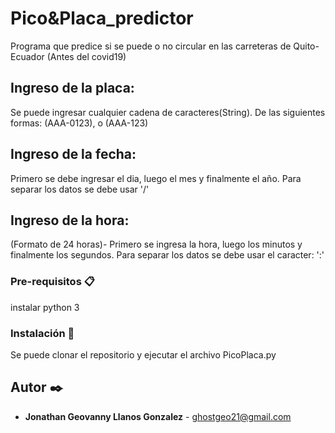 # Pico&Placa_predictor
Programa que predice si se puede o no circular en las carreteras de Quito-Ecuador (Antes del covid19)
## Ingreso de la placa:
Se puede ingresar cualquier cadena de caracteres(String). De las siguientes formas:
(AAA-0123), o (AAA-123) 
## Ingreso de la fecha:
Primero se debe ingresar el dia, luego el mes y finalmente el año.
Para separar los datos se debe usar '/'
## Ingreso de la hora:
(Formato de 24 horas)-
Primero se ingresa la hora, luego los minutos y finalmente los segundos.
Para separar los datos se debe usar el caracter: ':'
### Pre-requisitos 📋
instalar python 3
### Instalación 🔧
Se puede clonar el repositorio y ejecutar el archivo PicoPlaca.py
## Autor ✒️
* **Jonathan Geovanny Llanos Gonzalez** - [ghostgeo21@gmail.com](mailto:ghostgeo21@gmail.com)

